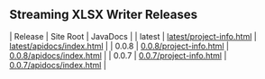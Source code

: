 ## Streaming XLSX Writer Releases

| Release | Site Root | JavaDocs |
| latest | [latest/project-info.html](https://Yaytay.github.io/vertx-management-endpoints/latest/project-info.html) | [latest/apidocs/index.html](https://Yaytay.github.io/vertx-management-endpoints/latest/apidocs/index.html) | 
| 0.0.8 | [0.0.8/project-info.html](https://Yaytay.github.io/vertx-management-endpoints/0.0.8/project-info.html) | [0.0.8/apidocs/index.html](https://Yaytay.github.io/vertx-management-endpoints/0.0.8/apidocs/index.html) | 
| 0.0.7 | [0.0.7/project-info.html](https://Yaytay.github.io/vertx-management-endpoints/0.0.7/project-info.html) | [0.0.7/apidocs/index.html](https://Yaytay.github.io/vertx-management-endpoints/0.0.7/apidocs/index.html) | 
